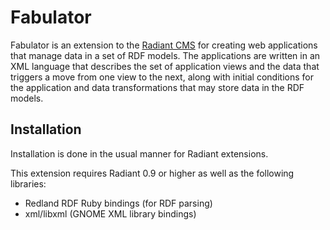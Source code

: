 Fabulator
=========

Fabulator is an extension to the [Radiant CMS][] for creating web applications
that manage data in a set of RDF models.  The applications are written in an
XML language that describes the set of application views and the data that
triggers a move from one view to the next, along with initial conditions for
the application and data transformations that may store data in the RDF models.

Installation
------------

Installation is done in the usual manner for Radiant extensions.

This extension requires Radiant 0.9 or higher as well as the following
libraries:

* Redland RDF Ruby bindings (for RDF parsing)
* xml/libxml (GNOME XML library bindings)

[Radiant CMS]: http://www.radiantcms.org/
